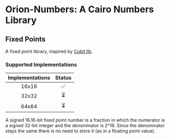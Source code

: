 # Orion-Numbers: A Cairo Numbers Library

## Fixed Points
A fixed point library, inspired by [Cubit lib](https://github.com/influenceth/cubit).

### Supported Implementations

| Implementations | Status |
| :-------------: | :----: |
|      16x16      |   ✅    |
|      32x32      |   ⏳    |
|      64x64      |   ⏳    |


A signed 16.16-bit fixed point number is a fraction in which the numerator is a signed 32-bit integer and the denominator is 2^16. Since the denominator stays the same there is no need to store it (as in a floating point value).
